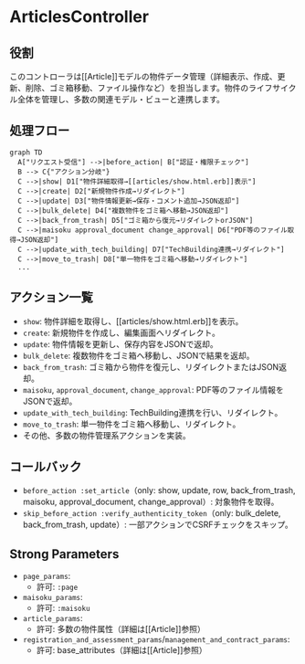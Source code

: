 # ArticlesController

## 役割
このコントローラは[[Article]]モデルの物件データ管理（詳細表示、作成、更新、削除、ゴミ箱移動、ファイル操作など）を担当します。物件のライフサイクル全体を管理し、多数の関連モデル・ビューと連携します。

## 処理フロー
```mermaid
graph TD
  A["リクエスト受信"] -->|before_action| B["認証・権限チェック"]
  B --> C{"アクション分岐"}
  C -->|show| D1["物件詳細取得→[[articles/show.html.erb]]表示"]
  C -->|create| D2["新規物件作成→リダイレクト"]
  C -->|update| D3["物件情報更新→保存・コメント追加→JSON返却"]
  C -->|bulk_delete| D4["複数物件をゴミ箱へ移動→JSON返却"]
  C -->|back_from_trash| D5["ゴミ箱から復元→リダイレクトorJSON"]
  C -->|maisoku approval_document change_approval| D6["PDF等のファイル取得→JSON返却"]
  C -->|update_with_tech_building| D7["TechBuilding連携→リダイレクト"]
  C -->|move_to_trash| D8["単一物件をゴミ箱へ移動→リダイレクト"]
  ...
```

## アクション一覧
- `show`: 物件詳細を取得し、[[articles/show.html.erb]]を表示。
- `create`: 新規物件を作成し、編集画面へリダイレクト。
- `update`: 物件情報を更新し、保存内容をJSONで返却。
- `bulk_delete`: 複数物件をゴミ箱へ移動し、JSONで結果を返却。
- `back_from_trash`: ゴミ箱から物件を復元し、リダイレクトまたはJSON返却。
- `maisoku`, `approval_document`, `change_approval`: PDF等のファイル情報をJSONで返却。
- `update_with_tech_building`: TechBuilding連携を行い、リダイレクト。
- `move_to_trash`: 単一物件をゴミ箱へ移動し、リダイレクト。
- その他、多数の物件管理系アクションを実装。

## コールバック
- `before_action :set_article`（only: show, update, row, back_from_trash, maisoku, approval_document, change_approval）: 対象物件を取得。
- `skip_before_action :verify_authenticity_token`（only: bulk_delete, back_from_trash, update）: 一部アクションでCSRFチェックをスキップ。

## Strong Parameters
- `page_params`:
  - 許可: `:page`
- `maisoku_params`:
  - 許可: `:maisoku`
- `article_params`:
  - 許可: 多数の物件属性（詳細は[[Article]]参照）
- `registration_and_assessment_params`/`management_and_contract_params`:
  - 許可: base_attributes（詳細は[[Article]]参照） 